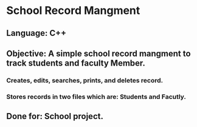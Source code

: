 # School Record Mangment 

## Language: C++

## Objective: A simple school record mangment to track students and faculty Member.

### Creates, edits, searches, prints, and deletes record.
### Stores records in two files which are: Students and Facutly.

## Done for: School project.
